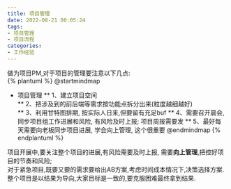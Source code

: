 ```yaml
---
title: 项目管理
date: 2022-08-21 00:05:24
tags:
- 项目管理
- 项目流程
categories:
- 工作经验
---
```

做为项目PM,对于项目的管理要注意以下几点:  
{% plantuml %}
@startmindmap
* 项目管理
** 1、建立项目空间  
** 2、把涉及到的前后端等需求按功能点拆分出来(粒度越细越好)  
** 3、利用甘特图排期, 按实际人日来,但要留有充足buf
** 4、需要召开晨会,同步项目组工作进展和风险, 有风险及时上报; 项目周报需要发
** 5、最好每天需要向老板同步项目进展, 学会向上管理, 这个很重要
@endmindmap
{% endplantuml %}

项目开展中,要关注整个项目的进展,有风险需要及时上报, 需要**向上管理**,把控好项目的节奏和风险;  
对于紧急项目,既要又要的需求要给出AB方案,考虑时间成本情况下,决策选择方案.  
整个项目是以结果为导向,大家目标是一致的,要克服困难最终拿到结果.
